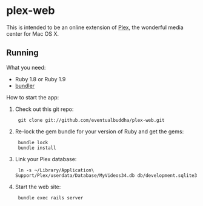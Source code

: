 # plex-web

This is intended to be an online extension of [Plex](http://www.plexapp.com/), the wonderful media center for Mac OS X.

## Running

What you need:

* Ruby 1.8 or Ruby 1.9
* [bundler](http://github.com/carlhuda/bundler)

How to start the app:

1. Check out this git repo:

        git clone git://github.com/eventualbuddha/plex-web.git

2. Re-lock the gem bundle for your version of Ruby and get the gems:

        bundle lock
        bundle install

3. Link your Plex database:

        ln -s ~/Library/Application\ Support/Plex/userdata/Database/MyVideos34.db db/development.sqlite3

4. Start the web site:

        bundle exec rails server